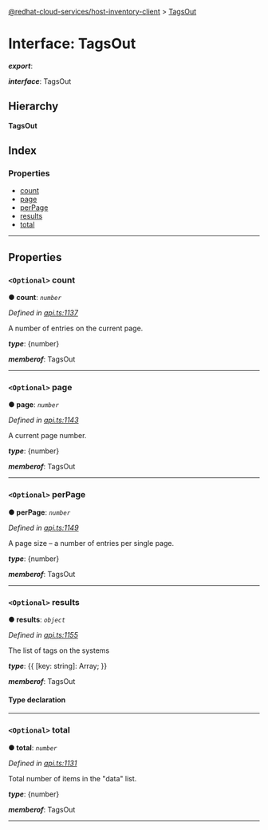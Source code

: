 [@redhat-cloud-services/host-inventory-client](../README.md) > [TagsOut](../interfaces/tagsout.md)

# Interface: TagsOut

*__export__*: 

*__interface__*: TagsOut

## Hierarchy

**TagsOut**

## Index

### Properties

* [count](tagsout.md#count)
* [page](tagsout.md#page)
* [perPage](tagsout.md#perpage)
* [results](tagsout.md#results)
* [total](tagsout.md#total)

---

## Properties

<a id="count"></a>

### `<Optional>` count

**● count**: *`number`*

*Defined in [api.ts:1137](https://github.com/RedHatInsights/javascript-clients/blob/master/packages/host-inventory/api.ts#L1137)*

A number of entries on the current page.

*__type__*: {number}

*__memberof__*: TagsOut

___
<a id="page"></a>

### `<Optional>` page

**● page**: *`number`*

*Defined in [api.ts:1143](https://github.com/RedHatInsights/javascript-clients/blob/master/packages/host-inventory/api.ts#L1143)*

A current page number.

*__type__*: {number}

*__memberof__*: TagsOut

___
<a id="perpage"></a>

### `<Optional>` perPage

**● perPage**: *`number`*

*Defined in [api.ts:1149](https://github.com/RedHatInsights/javascript-clients/blob/master/packages/host-inventory/api.ts#L1149)*

A page size – a number of entries per single page.

*__type__*: {number}

*__memberof__*: TagsOut

___
<a id="results"></a>

### `<Optional>` results

**● results**: *`object`*

*Defined in [api.ts:1155](https://github.com/RedHatInsights/javascript-clients/blob/master/packages/host-inventory/api.ts#L1155)*

The list of tags on the systems

*__type__*: {{ \[key: string\]: Array; }}

*__memberof__*: TagsOut

#### Type declaration

[key: `string`]: `Array`<[StructuredTag](structuredtag.md)>

___
<a id="total"></a>

### `<Optional>` total

**● total**: *`number`*

*Defined in [api.ts:1131](https://github.com/RedHatInsights/javascript-clients/blob/master/packages/host-inventory/api.ts#L1131)*

Total number of items in the "data" list.

*__type__*: {number}

*__memberof__*: TagsOut

___

